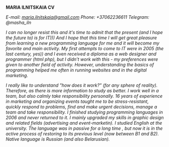 **MARIA ILNITSKAIA CV**

*E-mail: maria.ilnitskaia@gmail.com*
*Phone: +37062236611*
*Telegram: @masha_iln*

*I can no longer resist this and it's time to admit that the present (and I hope the future to) is for IT))) And I hope that this time I will get great pleasure from learning a new programming language for me and it will become my favorite and main activity.
My first attempts to come to IT were in 2005 (the last century, yes)) and I even received a diploma as a web designer and programmer (html php), but I didn’t work with this  - my preferences were given to another field of activity. However, understanding the basics of programming helped me often in running websites and in the digital marketing.*

*I really like to understand "how does it work?" (for any sphere of reality). Therefore, as there is more information to study as better. I work well in a team, but also calmly take responsibility personally. 16 years of experience in marketing and organizing events taught me to be stress-resistant, quickly respond to problems, find and make urgent decisions, manage a team and take responsibility.
I finished studying programming languages ​​in 2006 and never returned to it. I mainly upgraded my skills in graphic design and related fields (advertising and event-marketin).
I studied English at the university. The language was in passive for a long time , but now it is in the active process of restoring to its previous level (now between B1 and B2).
Native language is Russian (and also Belarusian).*




